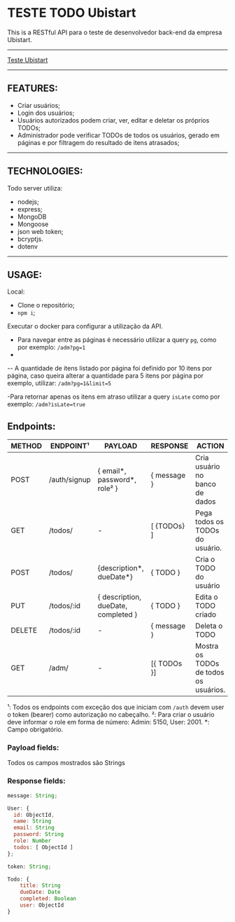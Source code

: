# TESTE TODO Ubistart

This is a RESTful API para o teste de desenvolvedor back-end da empresa Ubistart.

---

[Teste Ubistart](https://github.com/andrezo88/testeUbistart)

---

## FEATURES:

- Criar usuários;
- Login dos usuários;
- Usuários autorizados podem criar, ver, editar e deletar os próprios TODOs;
- Administrador pode verificar TODOs de todos os usuários, gerado em páginas e por filtragem do resultado de itens atrasados;

---

## TECHNOLOGIES:

Todo server utiliza:

- nodejs;
- express;
- MongoDB
- Mongoose
- json web token;
- bcryptjs.
- dotenv

---

## USAGE:

Local:

- Clone o repositório;
- `npm i`;

Executar o docker para configurar a utilização da API. 

- Para navegar entre as páginas é necessário utilizar a query `pg`, como por exemplo: `/adm?pg=1`
- 
-- A quantidade de itens listado por página foi definido por 10 itens por página, caso queira alterar a quantidade para 5 itens por página por exemplo, utilizar: `/adm?pg=1&limit=5`

-Para retornar apenas os itens em atraso utilizar a query `isLate` como por exemplo: `/adm?isLate=true`

## Endpoints:

| METHOD | ENDPOINT¹         | PAYLOAD                          | RESPONSE        | ACTION                                                                            |
| ------ | ----------------- | -------------------------------- | --------------- | --------------------------------------------------------------------------------- |
| POST   | /auth/signup      | { email*, password*, role² }         | { message }     | Cria usuário no banco de dados | /auth/login       | { email*, password* }         | { user, token } | Cria token para acesso ao sistema e utilizar as funcionalidades conforme role do usuário |
| GET   | /todos/   |    -                  | [ {TODOs} ]      | Pega todos os TODOs do usuário. |
| POST    | /todos/   | {description*, dueDate*}                                | { TODO }  | Cria o TODO do usuário |
| PUT    | /todos/:id | { description, dueDate, completed }                      | { TODO }      | Edita o TODO criado |
| DELETE | /todos/:id | -                                | { message }     | Deleta o TODO |
| GET    | /adm/      | -                                | [{ TODOs }]      | Mostra os TODOs de todos os usuários.|

¹: Todos os endpoints com exceção dos que iniciam com `/auth` devem user o token (bearer) como autorização no cabeçalho.
²: Para criar o usuário deve informar o role em forma de número: Admin: 5150, User: 2001.
*: Campo obrigatório.

### Payload fields:

Todos os campos mostrados são Strings

### Response fields:

```javascript
message: String;

User: {
  id: ObjectId,
  name: String
  email: String
  password: String
  role: Number
  todos: [ ObjectId ]
};

token: String;

Todo: {    
    title: String
    dueDate: Date
    completed: Boolean
    user: ObjectId
}
```
